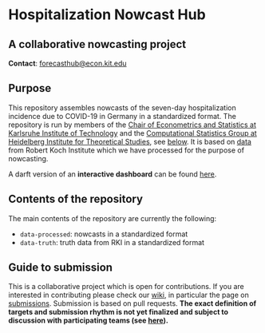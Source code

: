 # Hospitalization Nowcast Hub

## A collaborative nowcasting project

**Contact**: forecasthub@econ.kit.edu

## Purpose

This repository assembles nowcasts of the seven-day hospitalization incidence due to COVID-19 in Germany in a standardized format. The repository is run by members of the [Chair of Econometrics and Statistics at Karlsruhe Institute of Technology](https://statistik.econ.kit.edu/index.php) and the [Computational Statistics Group at Heidelberg Institute for Theoretical Studies](https://www.h-its.org/research/cst/), see [below](#forecast-hub-team). It is based on [data](https://github.com/KITmetricslab/hospitalization-nowcast-hub/wiki/Truth-data) from Robert Koch Institute which we have processed for the purpose of nowcasting.

A darft version of an **interactive dashboard** can be found [here](https://jobrac.shinyapps.io/nowcast_viz_de/).

## Contents of the repository

The main contents of the repository are currently the following:

- `data-processed`: nowcasts in a standardized format
- `data-truth`: truth data from RKI in a standardized format


## Guide to submission

This is a collaborative project which is open for contributions. If you are interested in contributing please check our [wiki](https://github.com/KITmetricslab/hospitalization-nowcast-hub/wiki), in particular the page on [submissions](https://github.com/KITmetricslab/hospitalization-nowcast-hub/wiki/Submission). Submission is based on pull requests. **The exact definition of targets and submission rhythm is not yet finalized and subject to discussion with participating teams (see [here](https://github.com/KITmetricslab/hospitalization-nowcast-hub/wiki/Targets)).**
